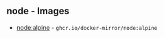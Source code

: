 ## node - Images
- [node:alpine](https://hub.docker.com/_/node?tab=tags&page=1&name=alpine) - `ghcr.io/docker-mirror/node:alpine`